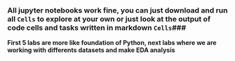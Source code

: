 ### All jupyter notebooks work fine, you can just download and run all `Cells` to explore at your own or just look at the output of code cells and tasks written in markdown `Cells`###
**First 5 labs are more like foundation of Python, next labs where we are working with differents datasets and make EDA analysis**
